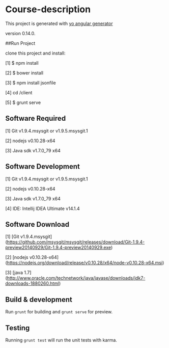 # Course-description

This project is generated with [yo angular generator](https://github.com/yeoman/generator-angular)

version 0.14.0.

##Run Project

clone this project and install: 

[1] $ npm install 

[2] $ bower install 

[3] $ npm install jsonfile 

[4] cd <nameProject>/client 

[5] $ grunt serve 

## Software Required

[1] Git v1.9.4.msysgit or v1.9.5.msysgit.1

[2] nodejs v0.10.28-x64

[3] Java sdk v1.7.0_79 x64

## Software Development

[1] Git v1.9.4.msysgit or v1.9.5.msysgit.1

[2] nodejs v0.10.28-x64

[3] Java sdk v1.7.0_79 x64

[4] IDE: Intellij IDEA Ultimate v14.1.4


## Software Download

[1] [Git v1.9.4.msysgit] (https://github.com/msysgit/msysgit/releases/download/Git-1.9.4-preview20140929/Git-1.9.4-preview20140929.exe)

[2] [nodejs v0.10.28-x64] (https://nodejs.org/download/release/v0.10.28/x64/node-v0.10.28-x64.msi)

[3] [java 1.7] (http://www.oracle.com/technetwork/java/javase/downloads/jdk7-downloads-1880260.html)

## Build & development

Run `grunt` for building and `grunt serve` for preview.

## Testing

Running `grunt test` will run the unit tests with karma.


